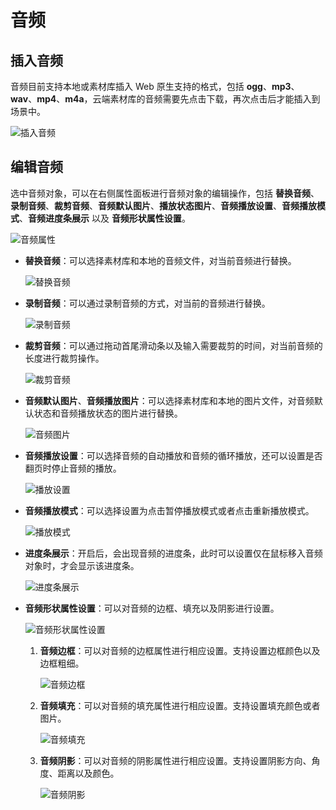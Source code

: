 # 音频

## 插入音频

音频目前支持本地或素材库插入 Web 原生支持的格式，包括 **ogg**、**mp3**、**wav**、**mp4**、**m4a**，云端素材库的音频需要先点击下载，再次点击后才能插入到场景中。

![插入音频](img/source.png)

## 编辑音频

选中音频对象，可以在右侧属性面板进行音频对象的编辑操作，包括 **替换音频**、**录制音频**、**裁剪音频**、**音频默认图片**、**播放状态图片**、**音频播放设置**、**音频播放模式**、**音频进度条展示** 以及 **音频形状属性设置**。

![音频属性](img/audio.png)

- **替换音频**：可以选择素材库和本地的音频文件，对当前音频进行替换。

    ![替换音频](img/changeaudio.png)

- **录制音频**：可以通过录制音频的方式，对当前的音频进行替换。

    ![录制音频](img/recordaudio.png)

- **裁剪音频**：可以通过拖动首尾滑动条以及输入需要裁剪的时间，对当前音频的长度进行裁剪操作。

    ![裁剪音频](img/cutaudio.png)

- **音频默认图片**、**音频播放图片**：可以选择素材库和本地的图片文件，对音频默认状态和音频播放状态的图片进行替换。

    ![音频图片](img/audiopicture.png)

- **音频播放设置**：可以选择音频的自动播放和音频的循环播放，还可以设置是否翻页时停止音频的播放。

    ![播放设置](img/audiosetting.png)

- **音频播放模式**：可以选择设置为点击暂停播放模式或者点击重新播放模式。

    ![播放模式](img/audiopattern.png)

- **进度条展示**：开启后，会出现音频的进度条，此时可以设置仅在鼠标移入音频对象时，才会显示该进度条。

    ![进度条展示](img/progressbar.png)

- **音频形状属性设置**：可以对音频的边框、填充以及阴影进行设置。

    ![音频形状属性设置](img/audioshape.png)

    1. **音频边框**：可以对音频的边框属性进行相应设置。支持设置边框颜色以及边框粗细。

        ![音频边框](img/audioframe.png)

    2. **音频填充**：可以对音频的填充属性进行相应设置。支持设置填充颜色或者图片。

        ![音频填充](img/audiofill.png)

    3. **音频阴影**：可以对音频的阴影属性进行相应设置。支持设置阴影方向、角度、距离以及颜色。

        ![音频阴影](img/audioshadow.png)
